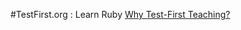 #TestFirst.org : Learn Ruby
[Why Test-First Teaching?](http://testfirst.org/about#whytestfirstteaching)